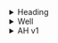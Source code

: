 <details>
<summary>Heading</summary>
<ul>
<li> markdown list 1</li>
<ul>
<li> nested list 1</li>
<li> nested list 2</li>
</ul>
<li> markdown list 2</li>
</ul>
</details>


<details>
<summary>Well</summary>

<details>
<summary>Try this</summary>

 <details>
 <summary>The other one</summary>

   <details>
   <summary>Ok, try this</summary>
   You got me 😂
   </details>
 </details>
</details>
</details>

<details>
<summary> AH v1 </summary>
AHK v1 Code
```ahk
#random code here
#more code
#Even more code!
```

<sumamry>AHK v2</summary>
```ahk
#Look at my V2 code
#Mucho better
#Please use me over v1
```
</details>
